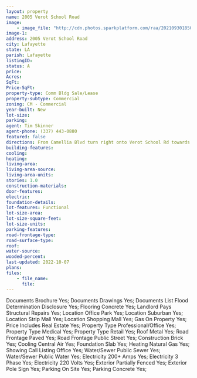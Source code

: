 ```yaml
---
layout: property
name: 2005 Verot School Road
image:
    - image_file: "http://cdn.photos.sparkplatform.com/raa/20210930185005319814000000.jpg"
image-1:
address: 2005 Verot School Road
city: Lafayette
state: LA
parish: Lafayette
listingID: 
status: A
price: 
Acres: 
SqFt: 
Price-SqFt: 
property-type: Comm Bldg Sale/Lease
property-subtype: Commercial
zoning: CM - Commercial
year-built: New
lot-size: 
parking: 
agent: Tim Skinner
agent-phone: (337) 443-0880
featured: false
directions: From Camellia Blvd turn right onto Verot School Rd towards Lourdes Hospital. Property is on the left 900 feet from Camellia Blvd.
building-features: 
cooling: 
heating: 
living-area: 
living-area-source: 
living-area-units: 
stories: 1.0
construction-materials: 
door-features: 
electric: 
foundation-details: 
lot-features: Functional
lot-size-area: 
lot-size-square-feet: 
lot-size-units: 
parking-features: 
road-frontage-type: 
road-surface-type: 
roof: 
water-source: 
wooded-percent: 
last-updated: 2022-10-07
plans: 
files:
    - file_name:
      file:
---
```

Documents	Brochure	Yes;
Documents	Drawings	Yes;
Documents List	Flood Determination Disclosure	Yes;
Flooring	Concrete	Yes;
Landlord Pays	Structural Repairs	Yes;
Location	Office Park	Yes;
Location	Suburban	Yes;
Location	Strip Mall	Yes;
Location	Shopping Mall	Yes;
Gas	On Property	Yes;
Price Includes	Real Estate	Yes;
Property Type	Professional/Office	Yes;
Property Type	Medical	Yes;
Property Type	Retail	Yes;
Roof	Metal	Yes;
Road Frontage	Paved	Yes;
Road Frontage	Public Street	Yes;
Construction	Brick	Yes;
Cooling	Central Air	Yes;
Foundation	Slab	Yes;
Heating	Natural Gas	Yes;
Showing	Call Listing Office	Yes;
Water/Sewer	Public Sewer	Yes;
Water/Sewer	Public Water	Yes;
Electricity	200+ Amps	Yes;
Electricity	3 Phase	Yes;
Electricity	220 Volts	Yes;
Exterior	Partially Fenced	Yes;
Exterior	Pole Sign	Yes;
Parking	On Site	Yes;
Parking	Concrete	Yes;


